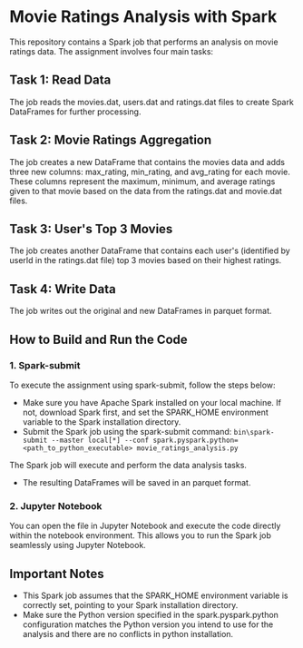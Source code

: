 # Movie Ratings Analysis with Spark
This repository contains a Spark job that performs an analysis on movie ratings data. The assignment involves four main tasks:

## Task 1: Read Data
The job reads the movies.dat, users.dat and ratings.dat files to create Spark DataFrames for further processing.

## Task 2: Movie Ratings Aggregation
The job creates a new DataFrame that contains the movies data and adds three new columns: max_rating, min_rating, and avg_rating for each movie. These columns represent the maximum, minimum, and average ratings given to that movie based on the data from the ratings.dat and movie.dat files.

## Task 3: User's Top 3 Movies
The job creates another DataFrame that contains each user's (identified by userId in the ratings.dat file) top 3 movies based on their highest ratings.

## Task 4: Write Data
The job writes out the original and new DataFrames in parquet format.

## How to Build and Run the Code

###  1. Spark-submit
To execute the assignment using spark-submit, follow the steps below:

- Make sure you have Apache Spark installed on your local machine. If not, download Spark first, and set the SPARK_HOME environment variable to the Spark installation directory.
- Submit the Spark job using the spark-submit command:
`bin\spark-submit --master local[*] --conf spark.pyspark.python=<path_to_python_executable> movie_ratings_analysis.py`

The Spark job will execute and perform the data analysis tasks.
- The resulting DataFrames will be saved in an parquet format.

### 2. Jupyter Notebook
You can open the file in Jupyter Notebook and execute the code directly within the notebook environment. This allows you to run the Spark job seamlessly using Jupyter Notebook.

## Important Notes
- This Spark job assumes that the SPARK_HOME environment variable is correctly set, pointing to your Spark installation directory.
- Make sure the Python version specified in the spark.pyspark.python configuration matches the Python version you intend to use for the analysis and there are no conflicts in python installation.


